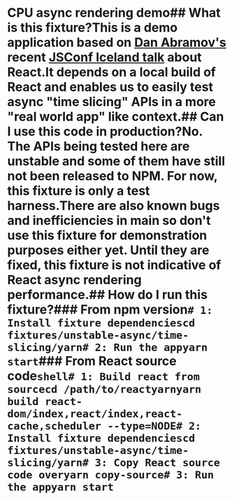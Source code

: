 # CPU async rendering demo## What is this fixture?This is a demo application based on [Dan Abramov's](https://github.com/gaearon) recent [JSConf Iceland talk](https://reactjs.org/blog/2018/03/01/sneak-peek-beyond-react-16.html) about React.It depends on a local build of React and enables us to easily test async "time slicing" APIs in a more "real world app" like context.## Can I use this code in production?No. The APIs being tested here are unstable and some of them have still not been released to NPM. For now, this fixture is only a test harness.There are also known bugs and inefficiencies in main so **don't use this fixture for demonstration purposes either yet**. Until they are fixed, this fixture is **not** indicative of React async rendering performance.## How do I run this fixture?### From npm version```# 1: Install fixture dependenciescd fixtures/unstable-async/time-slicing/yarn# 2: Run the appyarn start```### From React source code```shell# 1: Build react from sourcecd /path/to/reactyarnyarn build react-dom/index,react/index,react-cache,scheduler --type=NODE# 2: Install fixture dependenciescd fixtures/unstable-async/time-slicing/yarn# 3: Copy React source code overyarn copy-source# 3: Run the appyarn start```